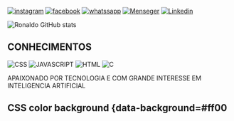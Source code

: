 [![instagram](https://img.shields.io/badge/Instagram-E4405F?style=for-the-badge&logo=instagram&logoColor=white)](https://www.instagram.com/invites/contact/?i=1uta7vbdsqrkx&utm_content=3kw6hgt)
[![facebook](https://img.shields.io/badge/Facebook-1877F2?style=for-the-badge&logo=facebook&logoColor=white)]()
[![whatssapp](https://img.shields.io/badge/WhatsApp-25D366?style=for-the-badge&logo=whatsapp&logoColor=white)](https://wa.me/5511952323524)
[![Menseger](https://img.shields.io/badge/Messenger-00B2FF?style=for-the-badge&logo=messenger&logoColor=white)]()
[![Linkedin](https://img.shields.io/badge/LinkedIn-0077B5?style=for-the-badge&logo=linkedin&logoColor=white)]()

![Ronaldo GitHub stats](https://github-readme-stats.vercel.app/api?username=R0nld0&show_icons=true&theme=midnight-purple)

## CONHECIMENTOS
![CSS](https://img.shields.io/badge/CSS-239120?&style=for-the-badge&logo=css3&logoColor=white)
![JAVASCRIPT](https://img.shields.io/badge/JavaScript-F7DF1E?style=for-the-badge&logo=javascript&logoColor=black)
![HTML](https://img.shields.io/badge/HTML-239120?style=for-the-badge&logo=html5&logoColor=white)
![C](https://img.shields.io/badge/C-00599C?style=for-the-badge&logo=c&logoColor=white)

APAIXONADO POR TECNOLOGIA E COM GRANDE INTERESSE EM INTELIGENCIA ARTIFICIAL
## CSS color background {data-background=#ff00
